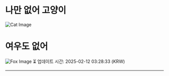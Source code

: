 
# 나만 없어 고양이

![Cat Image](https://cdn2.thecatapi.com/images/dpk.jpg)

# 여우도 없어
![Fox Image](https://randomfox.ca/images/114.jpg)
⏳ 업데이트 시간: 2025-02-12 03:28:33 (KRW)

---
